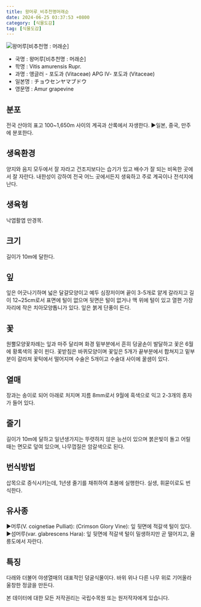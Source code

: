 ```yaml
---
title: 왕머루_비추천명머래순
date: 2024-06-25 03:37:53 +0800
category: [식물도감]
tag: [식물도감]
---
```




![왕머루[비추천명 : 머래순]](/fileUpload/plants/basic/Vitaceae/Vitis/11903/1_th2.JPG)
- 국명 : 왕머루[비추천명 : 머래순]
- 학명 : Vitis amurensis Rupr.
- 과명 : 앵글러 - 포도과 (Vitaceae) APG Ⅳ- 포도과 (Vitaceae)
- 일본명 : チョウセンヤマブドウ
- 영문명 : Amur grapevine


## 분포
전국 산야의 표고 100~1,650m 사이의 계곡과 산록에서 자생한다.▶일본, 중국, 만주에 분포한다.
## 생육환경
양지와 음지 모두에서 잘 자라고 건조지보다는 습기가 있고 배수가 잘 되는 비옥한 곳에서 잘 자란다. 내한성이 강하여 전국 어느 곳에서든지 생육하고 주로 계곡이나 전석지에 난다.
## 생육형
낙엽활엽 만경목.
## 크기
길이가 10m에 달한다.
## 잎
잎은 어긋나기하며 넓은 달걀모양이고 예두 심장저이며 끝이 3-5개로 얕게 갈라지고 길이 12~25cm로서 표면에 털이 없으며 뒷면은 털이 없거나 맥 위에 털이 있고 열편 가장자리에 작은 치아모양톱니가 있다. 잎은 붉게 단풍이 든다.
## 꽃
원뿔모양꽃차례는 잎과 마주 달리며 화경 밑부분에서 흔히 덩굴손이 발달하고 꽃은 6월에 황록색의 꽃이 핀다. 꽃받침은 바퀴모양이며 꽃잎은 5개가 끝부분에서 합쳐지고 밑부분이 갈라져 꽃턱에서 떨어지며 수술은 5개이고 수술대 사이에 꿀샘이 있다.
## 열매
장과는 송이로 되어 아래로 처지며 지름 8mm로서 9월에 흑색으로 익고 2-3개의 종자가 들어 있다.
## 줄기
길이가 10m에 달하고 일년생가지는 뚜렷하지 않은 능선이 있으며 붉은빛이 돌고 어릴 때는 면모로 덮여 있으며, 나무껍질은 암갈색으로 된다.
## 번식방법
삽목으로 증식시키는데, 1년생 줄기를 채취하여 초봄에 실행한다. 실생, 휘묻이로도 번식한다.
## 유사종
▶머루(V. coignetiae Pulliat): (Crimson Glory Vine): 잎 뒷면에 적갈색 털이 있다.▶섬머루(var. glabrescens Hara): 잎 뒷면에 적갈색 털이 밀생하지만 곧 떨어지고,  울릉도에서 자란다.
## 특징
다래와 더불어 야생열매의 대표적인 덩굴식물이다. 바위 위나 다른 나무 위로 기어올라 울창한 정글을 만든다.






본 데이터에 대한 모든 저작권리는 국립수목원 또는 원저작자에게 있습니다.
